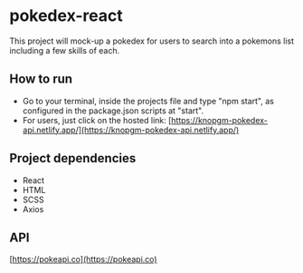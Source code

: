 # pokedex-react

This project will mock-up a pokedex for users to search into a pokemons list including a few skills of each.

## How to run

- Go to your terminal, inside the projects file and type "npm start", as configured in the package.json scripts at "start".
- For users, just click on the hosted link:
  [https://knopgm-pokedex-api.netlify.app/](https://knopgm-pokedex-api.netlify.app/)

## Project dependencies

- React
- HTML
- SCSS
- Axios

## API

[https://pokeapi.co](https://pokeapi.co)
